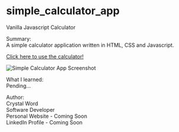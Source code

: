 # simple_calculator_app
Vanilla Javascript Calculator

Summary: <br>
A simple calculator application written in HTML, CSS and Javascript.

<a href="https://cheyjax116.github.io/simple_calculator_app/">Click here to use the calculator!</a> 

<img alt="Simple Calculator App Screenshot" src="https://user-images.githubusercontent.com/77046115/149451277-72b8d333-035c-4988-8c7a-457fff367f11.png">

What I learned: <br>
Pending...

Author: <br>
Crystal Word <br>
Software Developer <br>
Personal Website - Coming Soon <br>
LinkedIn Profile - Coming Soon <br>
